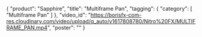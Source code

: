 {
   "product": "Sapphire",
   "title": "Multiframe Pan",
   "tagging": {
   "category": [
      "Multiframe Pan"
    ]
   },
   "video_id": "https://borisfx-com-res.cloudinary.com/video/upload/q_auto/v1617808780/Nitro%20FX/MULTIFRAME_PAN.mp4",
   "poster": ""
}
